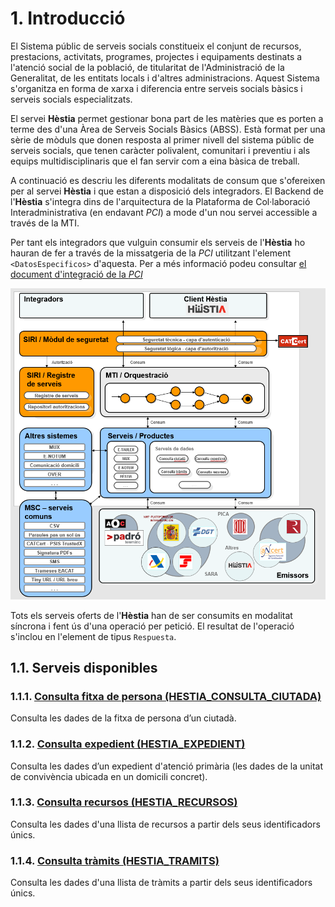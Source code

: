 # 1. Introducció
El Sistema públic de serveis socials constitueix el conjunt de recursos, prestacions, activitats, programes, projectes i equipaments destinats a l'atenció social de la població, de titularitat de l'Administració de la Generalitat, de les entitats locals i d'altres administracions. Aquest Sistema s'organitza en forma de xarxa i diferencia entre serveis socials bàsics i serveis socials especialitzats.

El servei **Hèstia** permet gestionar bona part de les matèries que es porten a terme des d'una Àrea de Serveis Socials Bàsics (ABSS). Està format per una sèrie de mòduls que donen resposta al primer nivell del sistema públic de serveis socials, que tenen caràcter polivalent, comunitari i preventiu i als equips multidisciplinaris que el fan servir com a eina bàsica de treball.

A continuació es descriu les diferents modalitats de consum que s'ofereixen per al servei **Hèstia** i que estan a disposició dels integradors. El Backend de l'**Hèstia** s'integra dins de l'arquitectura de la Plataforma de Col·laboració Interadministrativa (en endavant _PCI_) a mode d'un nou servei accessible a través de la MTI.

Per tant els integradors que vulguin consumir els serveis de l'**Hèstia** ho hauran de fer a través de la missatgeria de la _PCI_ utilitzant l'element `<DatosEspecificos>` d'aquesta. Per a més informació podeu consultar [el document d'integració de la _PCI_](https://www.aoc.cat/knowledge-base/plataforma-de-col-laboracio-administrativa-2)

![ArquitecturaPCI](img/ArquitecturaPCI.png)

Tots els serveis oferts de l'**Hèstia** han de ser consumits en modalitat síncrona i fent ús d'una operació per petició. El resultat de l'operació s'inclou en l'element de tipus `Respuesta`. 

## 1.1. Serveis disponibles

### 1.1.1. [Consulta fitxa de persona (HESTIA_CONSULTA_CIUTADA)](ConsultaCiutada.md)
Consulta les dades de la fitxa de persona d’un ciutadà.

### 1.1.2. [Consulta expedient (HESTIA_EXPEDIENT)](ConsultaExpedient.md)
Consulta les dades d’un expedient d'atenció primària (les dades de la unitat de convivència ubicada en un domicili concret).

### 1.1.3. [Consulta recursos (HESTIA_RECURSOS)](ConsultaRecursos.md)
Consulta les dades d'una llista de recursos a partir dels seus identificadors únics.

### 1.1.4. [Consulta tràmits (HESTIA_TRAMITS)](ConsultaTramits.md)
Consulta les dades d'una llista de tràmits a partir dels seus identificadors únics.

